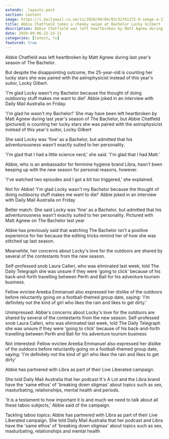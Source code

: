 ```yaml
---
extends: _layouts.post
section: content
image: https://i.dailymail.co.uk/1s/2020/09/04/03/32761272-0-image-a-17_1599186904396.jpg 
title: Abbie Chatfield takes a cheeky swipe at Bachelor Locky Gilbert 
description: Abbie Chatfield was left heartbroken by Matt Agnew during last years season of The Bachelor. 
date: 2020-09-06-22-23-21 
categories: [latest, tv] 
featured: true 
--- 
```

Abbie Chatfield was left heartbroken by Matt Agnew during last year's season of The Bachelor.

But despite the disappointing outcome, the 25-year-old is counting her lucky stars she was paired with the astrophysicist instead of this year's suitor, Locky Gilbert.

'I'm glad Locky wasn't my Bachelor because the thought of doing outdoorsy stuff makes me want to die!' Abbie joked in an interview with Daily Mail Australia on Friday.

'I'm glad he wasn't my Bachelor!' She may have been left heartbroken by Matt Agnew during last year's season of The Bachelor, but Abbie Chatfield (pictured) is counting her lucky stars she was paired with the astrophysicist instead of this year's suitor, Locky Gilbert

She said Locky was 'fine' as a Bachelor, but admitted that his adventurousness wasn't exactly suited to her personality.

'I'm glad that I had a little science nerd,' she said. 'I'm glad that I had Matt.' 

Abbie, who is an ambassador for feminine hygiene brand Libra, hasn't been keeping up with the new season for personal reasons, however.

'I've watched two episodes and I got a bit too triggered,' she explained. 

Not for Abbie! 'I'm glad Locky wasn't my Bachelor because the thought of doing outdoorsy stuff makes me want to die!' Abbie joked in an interview with Daily Mail Australia on Friday

Better match: She said Locky was 'fine' as a Bachelor, but admitted that his adventurousness wasn't exactly suited to her personality. Pictured with Matt Agnew on The Bachelor last year

Abbie has previously said that watching The Bachelor isn't a positive experience for her because the editing tricks remind her of how she was stitched up last season. 

Meanwhile, her concerns about Locky's love for the outdoors are shared by several of the contestants from the new season.

Self-professed snob Laura Calleri, who was eliminated last week, told The Daily Telegraph she was unsure if they were 'going to click' because of his back-and-forth travelling between Perth and Bali for his adventure tourism business. 

Fellow evictee Areeba Emmanuel also expressed her dislike of the outdoors before reluctantly going on a football-themed group date, saying: 'I'm definitely not the kind of girl who likes the rain and likes to get dirty.'

Unimpressed: Abbie's concerns about Locky's love for the outdoors are shared by several of the contestants from the new season. Self-professed snob Laura Calleri, who was eliminated last week, told The Daily Telegraph she was unsure if they were 'going to click' because of his back-and-forth travelling between Perth and Bali for his adventure tourism business

Not interested: Fellow evictee Areeba Emmanuel also expressed her dislike of the outdoors before reluctantly going on a football-themed group date, saying: 'I'm definitely not the kind of girl who likes the rain and likes to get dirty'

Abbie has partnered with Libra as part of their Live Liberated campaign. 

She told Daily Mail Australia that her podcast It's A Lot and the Libra brand have the 'same ethos' of 'breaking down stigmas' about topics such as sex, masturbating, relationships, mental health and periods.

'It is a testament to how important it is and much we need to talk about all these taboo subjects,' Abbie said of the campaign.

Tackling taboo topics: Abbie has partnered with Libra as part of their Live Liberated campaign. She told Daily Mail Australia that her podcast and Libra have the 'same ethos' of 'breaking down stigmas' about topics such as sex, masturbating, relationships and mental health 

